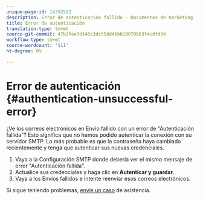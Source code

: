 ```yaml
---
unique-page-id: 14352522
description: Error de autenticación fallido - Documentos de marketing - Documentación del producto
title: Error de autenticación
translation-type: tm+mt
source-git-commit: 47b2fee7d146c3dc558d4bbb10070683f4cdfd3d
workflow-type: tm+mt
source-wordcount: '111'
ht-degree: 0%

---
```



# Error de autenticación {#authentication-unsuccessful-error}

¿Ve los correos electrónicos en Envío fallido con un error de &quot;Autenticación fallida&quot;? Esto significa que no hemos podido autenticar la conexión con su servidor SMTP. Lo más probable es que la contraseña haya cambiado recientemente y tenga que autenticar sus nuevas credenciales.

1. Vaya a la Configuración [](http://toutapp.com/next#settings/email-servers/smtp/configure) SMTP donde debería ver el mismo mensaje de error &quot;Autenticación fallida&quot;.
1. Actualice sus credenciales y haga clic en **Autenticar y guardar**.
1. Vaya a los Envíos fallidos e intente reenviar esos correos electrónicos.

Si sigue teniendo problemas, [envíe un caso](http://nation.marketo.com/community/support_solutions) de asistencia.